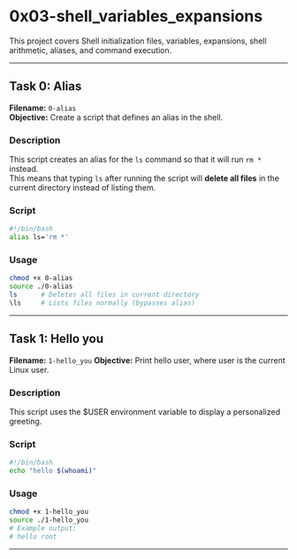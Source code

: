 # 0x03-shell_variables_expansions

This project covers Shell initialization files, variables, expansions, shell arithmetic, aliases, and command execution.

---

## Task 0: Alias

**Filename:** `0-alias`  
**Objective:** Create a script that defines an alias in the shell.

### Description
This script creates an alias for the `ls` command so that it will run `rm *` instead.  
This means that typing `ls` after running the script will **delete all files** in the current directory instead of listing them.

### Script
```bash
#!/bin/bash
alias ls='rm *'
```

### Usage
```bash
chmod +x 0-alias
source ./0-alias
ls      # Deletes all files in current directory
\ls     # Lists files normally (bypasses alias)
```

---

## Task 1: Hello you

**Filename:** `1-hello_you`
**Objective:** Print hello user, where user is the current Linux user.

### Description
This script uses the $USER environment variable to display a personalized greeting.

### Script
```bash
#!/bin/bash
echo "hello $(whoami)"
```

### Usage
```bash
chmod +x 1-hello_you
source ./1-hello_you
# Example output:
# hello root
```

---

